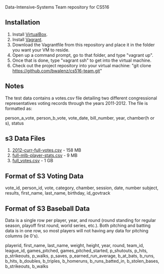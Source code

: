 Data-Intensive-Systems
Team repository for CS516

Installation
------------
1. Install [VirtualBox](https://www.virtualbox.org/).
2. Install [Vagrant](http://vagrantup.com).
3. Download the Vagrantfile from this repository and place it in the folder you want your VM to reside.
4. Open up a command prompt, go to that folder, and type "vagrant up". 
5. Once that is done, type "vagrant ssh" to get into the virtual machine.
6. Check out the project repository into your virtual machine: "git clone https://github.com/bwalenz/cs516-team.git"

Notes
-----
The test data contains a votes.csv file detailing two different congressional representatives voting
records through the years 2011-2012. The file is formatted as:

person_a_vote, person_b_vote, vote_date, bill_number, year, chamber(h or s), status

s3 Data Files
-------------
1. [2012-curr-full-votes.csv](https://s3.amazonaws.com/cs516-fact-check/2012-curr-full-votes.csv) - 158 MB
2. [full-mlb-player-stats.csv](https://s3.amazonaws.com/cs516-fact-check/full-mlb-player-stats.csv) - 9 MB
3. [full_votes.csv](https://s3.amazonaws.com/cs516-fact-check/full_votes.csv) - 1 GB

Format of S3 Voting Data
------------------------
vote_id, person_id, vote, category, chamber, session, date, number subject, results, first_name, last_name, birthday, id_govtrack

Format of S3 Baseball Data
--------------------------
Data is a single row per player, year, and round (round standing for regular season, playoff first round, world series, etc.). Both pitching and batting data is in one row, so most players will not having any data for pitching columns (ie 0's). 

playerid, first_name, last_name, weight, height, year, round, team_id, league_id, games_pitched, games_pitched_started, p_shutouts, p_hits, p_strikeouts, p_walks, p_saves, p_earned_run_average, b_at_bats, b_runs, b_hits, b_doubles, b_triples, b_homeruns, b_runs_batted_in, b_stolen_bases, b_strikeouts, b_walks
